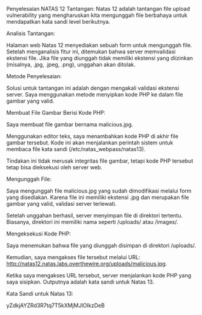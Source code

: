 Penyelesaian NATAS 12
Tantangan: Natas 12 adalah tantangan file upload vulnerability yang mengharuskan kita mengunggah file berbahaya untuk mendapatkan kata sandi level berikutnya.

Analisis Tantangan:

Halaman web Natas 12 menyediakan sebuah form untuk mengunggah file. Setelah menganalisis fitur ini, ditemukan bahwa server memvalidasi ekstensi file. Jika file yang diunggah tidak memiliki ekstensi yang diizinkan (misalnya, .jpg, .jpeg, .png), unggahan akan ditolak.

Metode Penyelesaian:

Solusi untuk tantangan ini adalah dengan mengakali validasi ekstensi server. Saya menggunakan metode menyipkan kode PHP ke dalam file gambar yang valid.

Membuat File Gambar Berisi Kode PHP:

Saya membuat file gambar bernama malicious.jpg.

Menggunakan editor teks, saya menambahkan kode PHP di akhir file gambar tersebut. Kode ini akan menjalankan perintah sistem untuk membaca file kata sandi (/etc/natas_webpass/natas13).

<?php system('cat /etc/natas_webpass/natas13'); ?>
Tindakan ini tidak merusak integritas file gambar, tetapi kode PHP tersebut tetap bisa dieksekusi oleh server web.

Mengunggah File:

Saya mengunggah file malicious.jpg yang sudah dimodifikasi melalui form yang disediakan. Karena file ini memiliki ekstensi .jpg dan merupakan file gambar yang valid, validasi server terlewati.

Setelah unggahan berhasil, server menyimpan file di direktori tertentu. Biasanya, direktori ini memiliki nama seperti /uploads/ atau /images/.

Mengeksekusi Kode PHP:

Saya menemukan bahwa file yang diunggah disimpan di direktori /uploads/.

Kemudian, saya mengakses file tersebut melalui URL: http://natas12.natas.labs.overthewire.org/uploads/malicious.jpg.

Ketika saya mengakses URL tersebut, server menjalankan kode PHP yang saya sisipkan. Outputnya adalah kata sandi untuk Natas 13.

Kata Sandi untuk Natas 13:

yZdkjAYZRd3R7tq7T5kXMjMJlOIkzDeB
